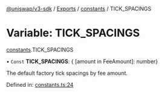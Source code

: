 [@uniswap/v3-sdk](../README.md) / [Exports](../modules.md) / [constants](../modules/constants.md) / TICK_SPACINGS

# Variable: TICK\_SPACINGS

[constants](../modules/constants.md).TICK_SPACINGS

• `Const` **TICK\_SPACINGS**: { [amount in FeeAmount]: number}

The default factory tick spacings by fee amount.

Defined in: [constants.ts:24](https://github.com/Uniswap/uniswap-v3-sdk/blob/4a7e393/src/constants.ts#L24)
